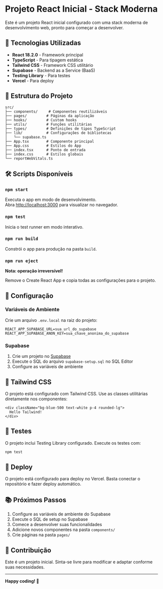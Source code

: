 # Projeto React Inicial - Stack Moderna

Este é um projeto React inicial configurado com uma stack moderna de desenvolvimento web, pronto para começar a desenvolver.

## 🚀 Tecnologias Utilizadas

- **React 18.2.0** - Framework principal
- **TypeScript** - Para tipagem estática
- **Tailwind CSS** - Framework CSS utilitário
- **Supabase** - Backend as a Service (BaaS)
- **Testing Library** - Para testes
- **Vercel** - Para deploy

## 📁 Estrutura do Projeto

```
src/
├── components/     # Componentes reutilizáveis
├── pages/         # Páginas da aplicação
├── hooks/         # Custom hooks
├── utils/         # Funções utilitárias
├── types/         # Definições de tipos TypeScript
├── lib/           # Configurações de bibliotecas
│   └── supabase.ts
├── App.tsx        # Componente principal
├── App.css        # Estilos do App
├── index.tsx      # Ponto de entrada
├── index.css      # Estilos globais
└── reportWebVitals.ts
```

## 🛠️ Scripts Disponíveis

### `npm start`

Executa o app em modo de desenvolvimento.\
Abra [http://localhost:3000](http://localhost:3000) para visualizar no navegador.

### `npm test`

Inicia o test runner em modo interativo.

### `npm run build`

Constrói o app para produção na pasta `build`.

### `npm run eject`

**Nota: operação irreversível!**

Remove o Create React App e copia todas as configurações para o projeto.

## 🔧 Configuração

### Variáveis de Ambiente

Crie um arquivo `.env.local` na raiz do projeto:

```env
REACT_APP_SUPABASE_URL=sua_url_do_supabase
REACT_APP_SUPABASE_ANON_KEY=sua_chave_anonima_do_supabase
```

### Supabase

1. Crie um projeto no [Supabase](https://supabase.com)
2. Execute o SQL do arquivo `supabase-setup.sql` no SQL Editor
3. Configure as variáveis de ambiente

## 🎨 Tailwind CSS

O projeto está configurado com Tailwind CSS. Use as classes utilitárias diretamente nos componentes:

```tsx
<div className="bg-blue-500 text-white p-4 rounded-lg">
  Hello Tailwind!
</div>
```

## 🧪 Testes

O projeto inclui Testing Library configurado. Execute os testes com:

```bash
npm test
```

## 🚀 Deploy

O projeto está configurado para deploy no Vercel. Basta conectar o repositório e fazer deploy automático.

## 📚 Próximos Passos

1. Configure as variáveis de ambiente do Supabase
2. Execute o SQL de setup no Supabase
3. Comece a desenvolver suas funcionalidades
4. Adicione novos componentes na pasta `components/`
5. Crie páginas na pasta `pages/`

## 🤝 Contribuição

Este é um projeto inicial. Sinta-se livre para modificar e adaptar conforme suas necessidades.

---

**Happy coding! 🎉**
